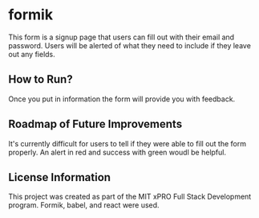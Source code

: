 # formik
This form is a signup page that users can fill out with their email and password. Users will be alerted of what they need to include if they leave out any fields.

## How to Run?
Once you put in information the form will provide you with feedback.

## Roadmap of Future Improvements
It's currently difficult for users to tell if they were able to fill out the form properly. An alert in red and success with green woudl be helpful.

## License Information
This project was created as part of the MIT xPRO Full Stack Development program. Formik, babel, and react were used. 
